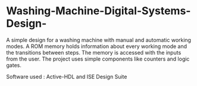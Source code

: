 # Washing-Machine-Digital-Systems-Design-

A simple design for a washing machine with manual and automatic working modes.
A ROM memory holds information about every working mode and the transitions between steps.
The memory is accessed with the inputs from the user. 
The project uses simple components like counters and logic gates.

Software used : Active-HDL and ISE Design Suite

